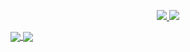 <p align="center">
  <a href="https://twitter.com/lair_nula">
    <img src="https://img.shields.io/twitter/follow/lair_nula?style=for-the-badge&label=%40lair_nula&logo=twitter&logoColor=00AEFF&labelColor=black&color=7fff00">
  </a>
  <a href="mailto:diego.error404@gmail.com">
    <img src="https://img.shields.io/badge/diego.error404@gmail.com-0078D4?style=for-the-badge&logo=Microsoft-Outlook&logoColor=00AEFF&labelColor=black&color=black">
  </a>
</p>

<a href="https://github.com/DiegoGom">
  <img align="center" src="https://github-readme-stats.vercel.app/api?username=DiegoGom&count_private=true&show_icons=truek" />
</a>
<a href="https://github.com/DiegoGom">
  <img align="center" src="https://github-readme-stats.vercel.app/api/top-langs/?username=DiegoGom&layout=compactk&langs_count=8" />
</a>
